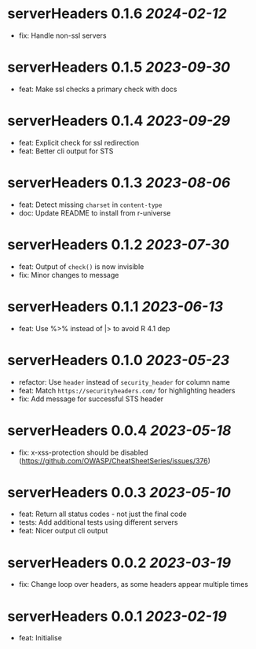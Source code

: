 # serverHeaders 0.1.6 _2024-02-12_
- fix: Handle non-ssl servers

# serverHeaders 0.1.5 _2023-09-30_
- feat: Make ssl checks a primary check with docs

# serverHeaders 0.1.4 _2023-09-29_
- feat: Explicit check for ssl redirection
- feat: Better cli output for STS

# serverHeaders 0.1.3 _2023-08-06_
- feat: Detect missing `charset` in `content-type`
- doc: Update README to install from r-universe

# serverHeaders 0.1.2 _2023-07-30_
- feat: Output of `check()` is now invisible
- fix: Minor changes to message

# serverHeaders 0.1.1 _2023-06-13_
- feat: Use %>% instead of |> to avoid R 4.1 dep

# serverHeaders 0.1.0 _2023-05-23_
- refactor: Use `header` instead of `security_header` for column name
- feat: Match `https://securityheaders.com/` for highlighting headers
- fix: Add message for successful STS header

# serverHeaders 0.0.4 _2023-05-18_
- fix: x-xss-protection should be disabled (https://github.com/OWASP/CheatSheetSeries/issues/376)

# serverHeaders 0.0.3 _2023-05-10_
- feat: Return all status codes - not just the final code
- tests: Add additional tests using different servers
- feat: Nicer output cli output

# serverHeaders 0.0.2 _2023-03-19_
- fix: Change loop over headers, as some headers appear multiple times

# serverHeaders 0.0.1 _2023-02-19_
- feat: Initialise

